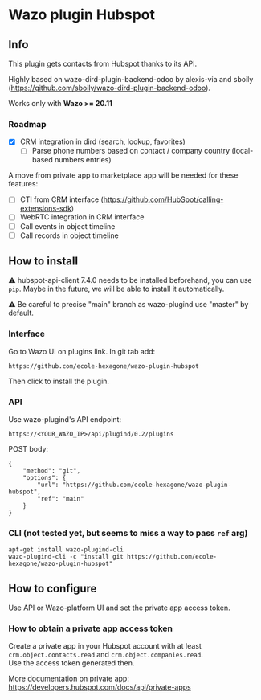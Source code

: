 Wazo plugin Hubspot
======================

## Info

This plugin gets contacts from Hubspot thanks to its API.

Highly based on wazo-dird-plugin-backend-odoo by alexis-via and sboily (https://github.com/sboily/wazo-dird-plugin-backend-odoo).

Works only with **Wazo >= 20.11**

### Roadmap

- [x] CRM integration in dird (search, lookup, favorites)
    - [ ] Parse phone numbers based on contact / company country (local-based numbers entries)

A move from private app to marketplace app will be needed for these features:

- [ ] CTI from CRM interface (https://github.com/HubSpot/calling-extensions-sdk)
- [ ] WebRTC integration in CRM interface
- [ ] Call events in object timeline
- [ ] Call records in object timeline

## How to install

⚠️ hubspot-api-client 7.4.0 needs to be installed beforehand, you can use `pip`.
Maybe in the future, we will be able to install it automatically.

⚠️ Be careful to precise "main" branch as wazo-plugind use "master" by default.

### Interface

Go to Wazo UI on plugins link.
In git tab add:

    https://github.com/ecole-hexagone/wazo-plugin-hubspot

Then click to install the plugin.

### API

Use wazo-plugind's API endpoint:

    https://<YOUR_WAZO_IP>/api/plugind/0.2/plugins

POST body:

    {
        "method": "git",
        "options": {
            "url": "https://github.com/ecole-hexagone/wazo-plugin-hubspot",
            "ref": "main"
        }
    }

### CLI (not tested yet, but seems to miss a way to pass `ref` arg)

    apt-get install wazo-plugind-cli
    wazo-plugind-cli -c "install git https://github.com/ecole-hexagone/wazo-plugin-hubspot"

## How to configure

Use API or Wazo-platform UI and set the private app access token.

### How to obtain a private app access token

Create a private app in your Hubspot account with at least `crm.object.contacts.read` and `crm.object.companies.read`.  
Use the access token generated then.

More documentation on private app: https://developers.hubspot.com/docs/api/private-apps
